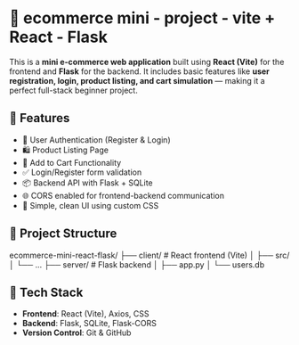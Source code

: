 # 🛒 ecommerce mini - project - vite + React - Flask

This is a **mini e-commerce web application** built using **React (Vite)** for the frontend and **Flask** for the backend. It includes basic features like **user registration, login, product listing, and cart simulation** — making it a perfect full-stack beginner project.

## 🚀 Features

- 🔐 User Authentication (Register & Login)
- 🛍️ Product Listing Page
- 🛒 Add to Cart Functionality
- ✅ Login/Register form validation
- 📦 Backend API with Flask + SQLite
- 🌐 CORS enabled for frontend-backend communication
- 🎨 Simple, clean UI using custom CSS

## 📁 Project Structure

  ecommerce-mini-react-flask/
├── client/ # React frontend (Vite)
│ ├── src/
│ └── ...
├── server/ # Flask backend
│ ├── app.py
│ └── users.db


## 🧰 Tech Stack

- **Frontend**: React (Vite), Axios, CSS
- **Backend**: Flask, SQLite, Flask-CORS
- **Version Control**: Git & GitHub




